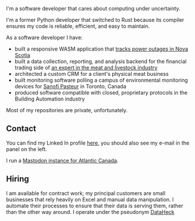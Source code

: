 I'm a software developer that cares about computing under uncertainty. 

I'm a former Python developer that switched to Rust because its compiler ensures my code is reliable, efficient, and easy to maintain. 

As a software developer I have:
* built a responsive WASM application that [tracks power outages in Nova Scotia](https://outages.dataheck.com)
* built a data collection, reporting, and analysis backend for the financial trading side of [an expert in the meat and livestock industry](https://jsferraro.com/)
* architected a custom CRM for a client's physical meat business
* built monitoring software polling a campus of environmental monitoring devices for [Sanofi Pasteur](https://www.sanofi.ca/en/) in Toronto, Canada
* produced software compatible with closed, proprietary protocols in the Building Automation industry

Most of my repositories are private, unfortunately. 

## Contact

You can find my Linked In profile [here](https://www.linkedin.com/in/matthew-scheffel/), you should also see my e-mail in the panel on the left.

I run a [Mastodon instance for Atlantic Canada](https://oceanplayground.social/).

## Hiring

I am available for contract work; my principal customers are small businesses that rely heavily on Excel and manual data manipulation. I automate their processes to ensure that their data is serving them, rather than the other way around. I operate under the pseudonym [DataHeck](https://www.dataheck.com)
